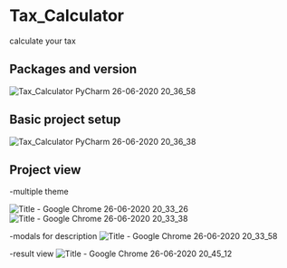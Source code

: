# Tax_Calculator
calculate your tax

## Packages and version
![Tax_Calculator PyCharm 26-06-2020 20_36_58](https://user-images.githubusercontent.com/62887866/85873138-5850a100-b7ee-11ea-992b-d056b365b3c7.png)

## Basic project setup
![Tax_Calculator PyCharm 26-06-2020 20_36_38](https://user-images.githubusercontent.com/62887866/85873132-5686dd80-b7ee-11ea-9d27-6627ecefc825.png)

## Project view

-multiple theme

![Title - Google Chrome 26-06-2020 20_33_26](https://user-images.githubusercontent.com/62887866/85873142-58e93780-b7ee-11ea-8364-c127971cad02.png)
![Title - Google Chrome 26-06-2020 20_33_38](https://user-images.githubusercontent.com/62887866/85873148-5ab2fb00-b7ee-11ea-96e2-bd91dfb6b95a.png)


-modals for description
![Title - Google Chrome 26-06-2020 20_33_58](https://user-images.githubusercontent.com/62887866/85873154-5dadeb80-b7ee-11ea-8b38-ed40059f1c80.png)


-result view
![Title - Google Chrome 26-06-2020 20_45_12](https://user-images.githubusercontent.com/62887866/85873157-5f77af00-b7ee-11ea-88a1-83fcf230bf95.png)
